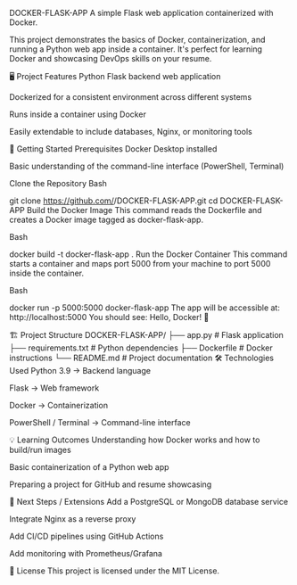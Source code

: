 DOCKER-FLASK-APP
A simple Flask web application containerized with Docker.

This project demonstrates the basics of Docker, containerization, and running a Python web app inside a container. It's perfect for learning Docker and showcasing DevOps skills on your resume.

🖥️ Project Features
Python Flask backend web application

Dockerized for a consistent environment across different systems

Runs inside a container using Docker

Easily extendable to include databases, Nginx, or monitoring tools

🚀 Getting Started
Prerequisites
Docker Desktop installed

Basic understanding of the command-line interface (PowerShell, Terminal)

Clone the Repository
Bash

git clone https://github.com/<your-username>/DOCKER-FLASK-APP.git
cd DOCKER-FLASK-APP
Build the Docker Image
This command reads the Dockerfile and creates a Docker image tagged as docker-flask-app.

Bash

docker build -t docker-flask-app .
Run the Docker Container
This command starts a container and maps port 5000 from your machine to port 5000 inside the container.

Bash

docker run -p 5000:5000 docker-flask-app
The app will be accessible at: http://localhost:5000
You should see: Hello, Docker! 🚀

🏗️ Project Structure
DOCKER-FLASK-APP/
├── app.py          # Flask application
├── requirements.txt # Python dependencies
├── Dockerfile      # Docker instructions
└── README.md       # Project documentation
🛠️ Technologies Used
Python 3.9 → Backend language

Flask → Web framework

Docker → Containerization

PowerShell / Terminal → Command-line interface

💡 Learning Outcomes
Understanding how Docker works and how to build/run images

Basic containerization of a Python web app

Preparing a project for GitHub and resume showcasing

📌 Next Steps / Extensions
Add a PostgreSQL or MongoDB database service

Integrate Nginx as a reverse proxy

Add CI/CD pipelines using GitHub Actions

Add monitoring with Prometheus/Grafana

📄 License
This project is licensed under the MIT License.
